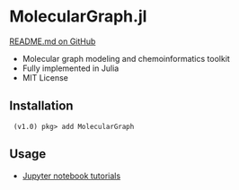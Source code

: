 
# MolecularGraph.jl


[README.md on GitHub](https://github.com/mojaie/MolecularGraph.jl)

- Molecular graph modeling and chemoinformatics toolkit
- Fully implemented in Julia
- MIT License


## Installation

```
 (v1.0) pkg> add MolecularGraph
```


## Usage

- [Jupyter notebook tutorials](https://github.com/mojaie/MolecularGraph.jl/tree/master/notebook)
